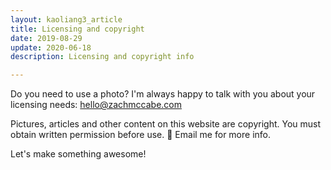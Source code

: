 ```yaml
---
layout: kaoliang3_article
title: Licensing and copyright
date: 2019-08-29
update: 2020-06-18
description: Licensing and copyright info

---
```


Do you need to use a photo? I'm always happy to talk with you about your licensing needs: [hello@zachmccabe.com](mailto:hello@zachmccabe.com)

Pictures, articles and other content on this website are copyright. You must obtain written permission before use. 📮 Email me for more info.

Let's make something awesome!
